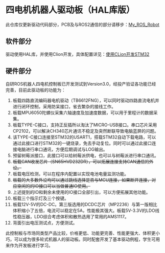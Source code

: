 # 四电机机器人驱动板（HAL库版）

此仓库仅更新驱动代码部分，PCB及与ROS2通信的部分请移步：[My_ROS_Robot](https://github.com/fan-ziqi/My_ROS_Robot)

## 软件部分

驱动使用HAL库，并使用Clion开发，具体配置详见：[使用CLion开发STM32](https://www.robotsfan.com/posts/ea0a6855.html)

## 硬件部分

自研ROS机器人四电机控制板已开发测试到Version3.0，经投产验证各功能已经完善，目前此驱动板的功能为：  

1. 板载四路直流编码器电机驱动（TB6612FNG），可以同时驱动四路直流电机并进行闭环控制，采用防呆接口，省去繁杂的接线工作。
2. 板载MPU6050陀螺仪采集六轴速度及加速度数据，可以用于里程计的数据采集。
3. 板载TYPE-C接口，支持正反插所以淘汰了MICRO-USB接口。串口芯片采用CP2102，可以解决CH340芯片通讯不稳定及突然断联导致电脑蓝屏的问题。
4. 该TYPE-C接口连接至STM32的USART1，搭载STM32自动下载电路，可以通过此接口进行STM32的一键烧录，免去手动复位。同时可以通过此接口连接电脑进行串口通讯，方便后期调试与LOG输出。
5. 预留树莓派接口，此接口可以给树莓派供电，也可以与树莓派进行串口通讯。
6. ~~板载CAN收发芯片（SN65HVD232DR），可以拓展连接支持CAN通信的外设。~~
7. 板载电压检测，可以在程序内配置以实现电池电量监测功能。
8. ~~板载的大多数外设均可以通过跳线选择是否与MCU连接，如果断开连接，对应空闲的的IO接口可以当做普通IO使用。~~
9. 上述提到的IO和剩余未使用的IO接口全部引出，可以方便拓展其他功能。
10. 板载三个指示灯及三个按键。
11. 板载12V-5V的DC-DC。第三版选用的DCDC芯片（MP2236）与第一版相比体积缩小了五倍，电流可以稳定在5A，性能极其强大。板载5V-3.3V的LDO线性稳压器，LDO综合考虑体积和散热选用了常用的AMS1117。
12. 背面引出电压测试点，方便测试。

此控制板与市场同类型产品比较，价格更低、功能更完善、性能更强大、体积更小巧，可以成为很多轮式机器人的驱动板。同时配套开发了基本驱动例程，学生可用来作为开发板进行学习。

